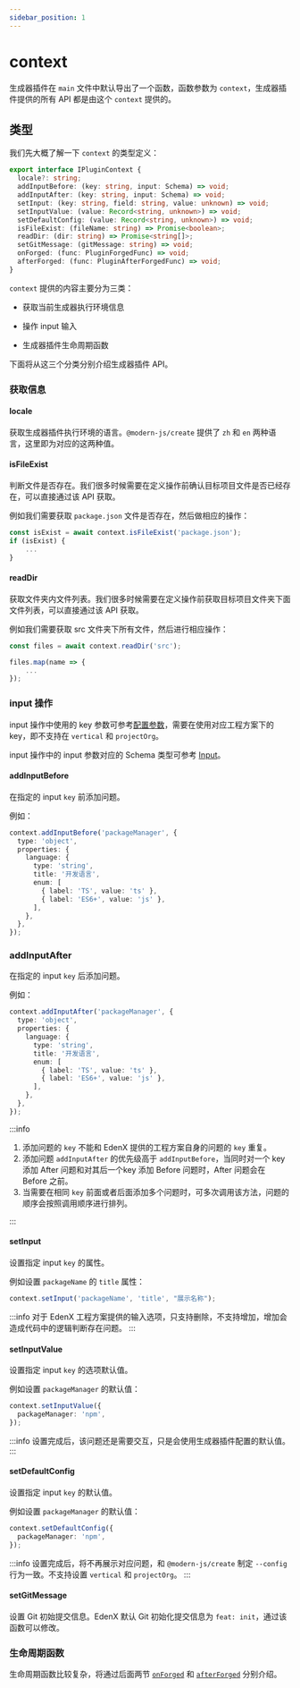 ```yaml
---
sidebar_position: 1
---
```


# context

生成器插件在 `main` 文件中默认导出了一个函数，函数参数为 `context`，生成器插件提供的所有 API 都是由这个 `context` 提供的。

## 类型

我们先大概了解一下 `context` 的类型定义：

```ts
export interface IPluginContext {
  locale?: string;
  addInputBefore: (key: string, input: Schema) => void;
  addInputAfter: (key: string, input: Schema) => void;
  setInput: (key: string, field: string, value: unknown) => void;
  setInputValue: (value: Record<string, unknown>) => void;
  setDefaultConfig: (value: Record<string, unknown>) => void;
  isFileExist: (fileName: string) => Promise<boolean>;
  readDir: (dir: string) => Promise<string[]>;
  setGitMessage: (gitMessage: string) => void;
  onForged: (func: PluginForgedFunc) => void;
  afterForged: (func: PluginAfterForgedFunc) => void;
}
```

`context` 提供的内容主要分为三类：

- 获取当前生成器执行环境信息

- 操作 input 输入

- 生成器插件生命周期函数

下面将从这三个分类分别介绍生成器插件 API。


### 获取信息

#### locale

获取生成器插件执行环境的语言。`@modern-js/create` 提供了 `zh` 和 `en` 两种语言，这里即为对应的这两种值。

#### isFileExist

判断文件是否存在。我们很多时候需要在定义操作前确认目标项目文件是否已经存在，可以直接通过该 API 获取。

例如我们需要获取 `package.json` 文件是否存在，然后做相应的操作：

```ts
const isExist = await context.isFileExist('package.json');
if (isExist) {
    ...
}
```

#### readDir

获取文件夹内文件列表。我们很多时候需要在定义操作前获取目标项目文件夹下面文件列表，可以直接通过该 API 获取。

例如我们需要获取 src 文件夹下所有文件，然后进行相应操作：

```ts
const files = await context.readDir('src');

files.map(name => {
    ...
});
```

### input 操作

input 操作中使用的 key 参数可参考[配置参数](/guides/topic-detail/generator/create/config.html)，需要在使用对应工程方案下的 key，即不支持在 `vertical` 和 `projectOrg`。

input 操作中的 input 参数对应的 Schema 类型可参考 [Input](/guides/topic-detail/generator/plugin/api/input.html)。

#### addInputBefore

在指定的 input `key` 前添加问题。

例如：

```ts
context.addInputBefore('packageManager', {
  type: 'object',
  properties: {
    language: {
      type: 'string',
      title: '开发语言',
      enum: [
        { label: 'TS', value: 'ts' },
        { label: 'ES6+', value: 'js' },
      ],
    },
  },
});
```

### addInputAfter

在指定的 input `key` 后添加问题。

例如：

```ts
context.addInputAfter('packageManager', {
  type: 'object',
  properties: {
    language: {
      type: 'string',
      title: '开发语言',
      enum: [
        { label: 'TS', value: 'ts' },
        { label: 'ES6+', value: 'js' },
      ],
    },
  },
});
```

:::info
1. 添加问题的 `key` 不能和 EdenX 提供的工程方案自身的问题的 `key` 重复。
2. 添加问题 `addInputAfter` 的优先级高于 `addInputBefore`，当同时对一个 key 添加 After 问题和对其后一个key 添加 Before 问题时，After 问题会在 Before 之前。
3. 当需要在相同 `key` 前面或者后面添加多个问题时，可多次调用该方法，问题的顺序会按照调用顺序进行排列。

:::

#### setInput

设置指定 input `key` 的属性。

例如设置 `packageName` 的 `title` 属性：

```ts
context.setInput('packageName', 'title', "展示名称");
```

:::info
对于 EdenX 工程方案提供的输入选项，只支持删除，不支持增加，增加会造成代码中的逻辑判断存在问题。
:::


#### setInputValue

设置指定 input `key` 的选项默认值。

例如设置 `packageManager` 的默认值：

```ts
context.setInputValue({
  packageManager: 'npm',
});
```

:::info
设置完成后，该问题还是需要交互，只是会使用生成器插件配置的默认值。
:::

#### setDefaultConfig

设置指定 input `key` 的默认值。

例如设置 `packageManager` 的默认值：

```ts
context.setDefaultConfig({
  packageManager: 'npm',
});
```

:::info
设置完成后，将不再展示对应问题，和 `@modern-js/create` 制定 `--config` 行为一致。不支持设置 `vertical` 和 `projectOrg`。
:::

#### setGitMessage

设置 Git 初始提交信息。EdenX 默认 Git 初始化提交信息为 `feat: init`，通过该函数可以修改。


### 生命周期函数

生命周期函数比较复杂，将通过后面两节 [`onForged`](/guides/topic-detail/generator/plugin/api/onForged.html) 和 [`afterForged`](/guides/topic-detail/generator/plugin/api/afterForged.html) 分别介绍。
